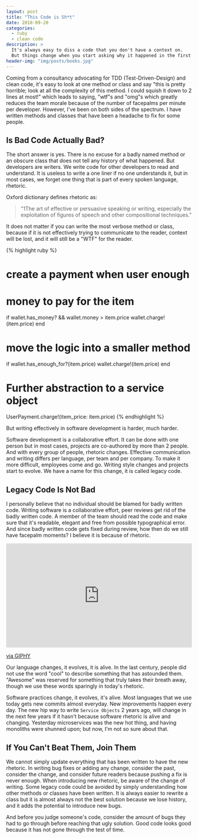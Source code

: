 ```yaml
---
layout: post
title: "This Code is Sh*t"
date: 2018-09-20
categories:
  - ruby
  - clean code
description: >
  It's always easy to diss a code that you don't have a context on.
  But things change when you start asking why it happened in the first place.
header-img: "img/posts/books.jpg"
---
```


Coming from a consultancy advocating for TDD (Test-Driven-Design) and clean code, it's easy to look
at one method or class and say "this is pretty horrible; look at all the complexity of this method.
I could squish it down to 2 lines at most!” which leads to saying, "wtf"s and "omg"s which greatly
reduces the team morale because of the number of facepalms per minute per developer. However, I've
been on both sides of the spectrum. I have written methods and classes that have been a headache to
fix for some people.

## Is Bad Code Actually Bad?
The short answer is yes. There is no excuse for a badly named method or an obscure class that does
not tell any history of what happened. But developers are writers. We write code for other developers to
read and understand. It is useless to write a one liner if no one understands it, but in most cases,
we forget one thing that is part of every spoken language, rhetoric.

Oxford dictionary defines rhetoric as:
> "1The art of effective or persuasive speaking or writing, especially the exploitation of figures
> of speech and other compositional techniques."

It does not matter if you can write the most verbose method or class, because if it is not
effectively trying to communicate to the reader, context will be lost, and it will still be a "WTF"
for the reader.

{% highlight ruby %}
# create a payment when user enough
# money to pay for the item
if wallet.has_money? && wallet.money > item.price
  wallet.charge!(item.price)
end

# move the logic into a smaller method
if wallet.has_enough_for?(item.price)
  wallet.charge!(item.price)
end

# Further abstraction to a service object
UserPayment.charge!(item_price: item.price)
{% endhighlight %}

But writing effectively in software development is harder, much harder.

Software development is a collaborative effort. It can be done with one person but in most cases,
projects are co-authored by more than 2 people. And with every group of people, rhetoric changes.
Effective communication and writing differs per language, per team and per company. To make it more
difficult, employees come and go. Writing style changes and projects start to evolve. We have a name
for this change, it is called legacy code.

## Legacy Code Is Not Bad
I personally believe that no individual should be blamed for badly written code. Writing software is
a collaborative effort, peer reviews get rid of the badly written code. A member of the team should
read the code and make sure that it's readable, elegant and free from possible typographical error.
And since badly written code gets fixed during review, how then do we still have facepalm moments?
I believe it is because of rhetoric.

<div style="width:100%;height:0;padding-bottom:56%;position:relative;"><iframe src="https://giphy.com/embed/jICAI3lhoypRHHMV1i" width="100%" height="100%" style="position:absolute" frameBorder="0" class="giphy-embed" allowFullScreen></iframe></div><p><a href="https://giphy.com/gifs/Team-Penske-jICAI3lhoypRHHMV1i">via GIPHY</a></p>

Our language changes, it evolves, it is alive. In the last century, people did not use the word
"cool" to describe something that has astounded them. "Awesome" was reserved for something that
truly takes their breath away, though we use these words sparingly in today's rhetoric.

Software practices change, it evolves, it's alive. Most languages that we use today gets new commits
almost everyday. New improvements happen every day. The new hip way to write `Service Objects` 2
years ago, will change in the next few years if it hasn't because software rhetoric is alive and
changing. Yesterday microservices was the new hot thing, and having monoliths were shunned upon; but now, I'm not so sure about that.

## If You Can't Beat Them, Join Them
We cannot simply update everything that has been written to have the new rhetoric. In writing bug
fixes or adding any change, consider the past, consider the change, and consider future readers
because pushing a fix is never enough. When introducing new rhetoric, be aware of the change of
writing. Some legacy code could be avoided by simply understanding how other methods or classes
have been written. It is always easier to rewrite a class but it is almost always not the best
solution because we lose history, and it adds the potential to introduce new bugs.

And before you judge someone's code, consider the amount of bugs they had to go through before
reaching that ugly solution. Good code looks good because it has not gone through the test of time.
